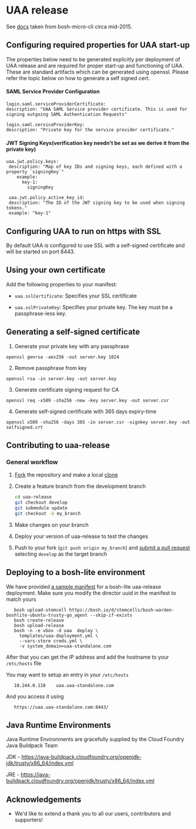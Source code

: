 # UAA release

See [docs](https://github.com/cloudfoundry/uaa-release/blob/develop/docs/uaa.md) taken from bosh-micro-cli circa mid-2015.

## Configuring required properties for UAA start-up

The properties below need to be generated explicitly per deployment of UAA release and are required for proper start-up and functioning of UAA. These are standard artifacts which can be generated using openssl. Please refer the topic below on how to generate a self signed cert.

#### SAML Service Provider Configuration

```
login.saml.serviceProviderCertificate:
description: "UAA SAML Service provider certificate. This is used for signing outgoing SAML Authentication Requests"

login.saml.serviceProviderKey:
description: "Private key for the service provider certificate."
```

#### JWT Signing Keys(verification key needn't be set as we derive it from the private key)

```
uaa.jwt.policy.keys:
 description: "Map of key IDs and signing keys, each defined with a property `signingKey`"
    example:
      key-1:
        signingKey
 
 uaa.jwt.policy.active_key_id:
 description: "The ID of the JWT signing key to be used when signing tokens."
 example: "key-1" 
```

## Configuring UAA to run on https with SSL

By default UAA is configured to use SSL with a self-signed certificate and will be started on port 8443.

## Using your own certificate

Add the following properties to your manifest:

- `uaa.sslCertificate`: Specifies your SSL certificate

- `uaa.sslPrivateKey`: Specifies your private key.  The key must be a passphrase-less key.

## Generating a self-signed certificate

1. Generate your private key with any passphrase

`openssl genrsa -aes256 -out server.key 1024`

2. Remove passphrase from key

`openssl rsa -in server.key -out server.key`

3. Generate certificate signing request for CA

`openssl req -x509 -sha256 -new -key server.key -out server.csr`

4. Generate self-signed certificate with 365 days expiry-time

`openssl x509 -sha256 -days 365 -in server.csr -signkey server.key -out selfsigned.crt`

## Contributing to uaa-release

### General workflow

1. [Fork](https://help.github.com/articles/fork-a-repo) the repository and make a local [clone](https://help.github.com/articles/fork-a-repo#step-2-create-a-local-clone-of-your-fork)
2. Create a feature branch from the development branch

   ```bash
   cd uaa-release
   git checkout develop
   git submodule update
   git checkout -b my_branch
   ```
3. Make changes on your branch
4. Deploy your version of uaa-release to test the changes
5. Push to your fork (`git push origin my_branch`) and
   [submit a pull request](https://help.github.com/articles/creating-a-pull-request)
   selecting `develop` as the target branch

## Deploying to a bosh-lite environment

   We have provided [a sample manifest](docs/bosh-lite-uaa-release.yml)
   for a bosh-lite uaa-release deployment. 
   Make sure you modify the director uuid in the manifest to match yours 


       bosh upload-stemcell https://bosh.io/d/stemcells/bosh-warden-boshlite-ubuntu-trusty-go_agent --skip-if-exists
       bosh create-release
       bosh upload-release
       bosh -n -e vbox -d uaa  deploy \
         templates/uaa-deployment.yml \
         --vars-store creds.yml \
         -v system_domain=uaa-standalone.com

    
   After that you can get the IP address and add the hostname to your `/etc/hosts` file
  
   You may want to setup an entry in your `/etc/hosts`
      
       10.244.0.118    uaa.uaa-standalone.com
   
   And you access it using

       https://uaa.uaa-standalone.com:8443/

## Java Runtime Environments

   Java Runtime Environments are gracefully supplied by the Cloud Foundry
   Java Buildpack Team

   JDK - https://java-buildpack.cloudfoundry.org/openjdk-jdk/trusty/x86_64/index.yml
   
   JRE - https://java-buildpack.cloudfoundry.org/openjdk/trusty/x86_64/index.yml

## Acknowledgements

* We'd like to extend a thank you to all our users, contributors and supporters!
